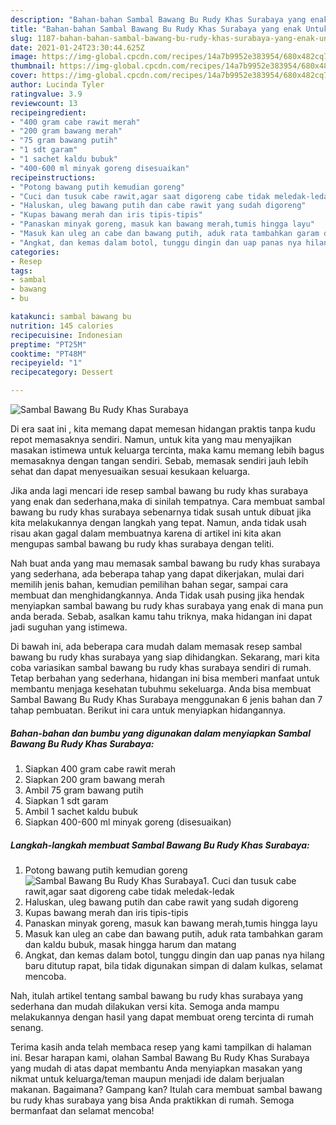 ```yaml
---
description: "Bahan-bahan Sambal Bawang Bu Rudy Khas Surabaya yang enak Untuk Jualan"
title: "Bahan-bahan Sambal Bawang Bu Rudy Khas Surabaya yang enak Untuk Jualan"
slug: 1187-bahan-bahan-sambal-bawang-bu-rudy-khas-surabaya-yang-enak-untuk-jualan
date: 2021-01-24T23:30:44.625Z
image: https://img-global.cpcdn.com/recipes/14a7b9952e383954/680x482cq70/sambal-bawang-bu-rudy-khas-surabaya-foto-resep-utama.jpg
thumbnail: https://img-global.cpcdn.com/recipes/14a7b9952e383954/680x482cq70/sambal-bawang-bu-rudy-khas-surabaya-foto-resep-utama.jpg
cover: https://img-global.cpcdn.com/recipes/14a7b9952e383954/680x482cq70/sambal-bawang-bu-rudy-khas-surabaya-foto-resep-utama.jpg
author: Lucinda Tyler
ratingvalue: 3.9
reviewcount: 13
recipeingredient:
- "400 gram cabe rawit merah"
- "200 gram bawang merah"
- "75 gram bawang putih"
- "1 sdt garam"
- "1 sachet kaldu bubuk"
- "400-600 ml minyak goreng disesuaikan"
recipeinstructions:
- "Potong bawang putih kemudian goreng"
- "Cuci dan tusuk cabe rawit,agar saat digoreng cabe tidak meledak-ledak"
- "Haluskan, uleg bawang putih dan cabe rawit yang sudah digoreng"
- "Kupas bawang merah dan iris tipis-tipis"
- "Panaskan minyak goreng, masuk kan bawang merah,tumis hingga layu"
- "Masuk kan uleg an cabe dan bawang putih, aduk rata tambahkan garam dan kaldu bubuk, masak hingga harum dan matang"
- "Angkat, dan kemas dalam botol, tunggu dingin dan uap panas nya hilang baru ditutup rapat, bila tidak digunakan simpan di dalam kulkas, selamat mencoba."
categories:
- Resep
tags:
- sambal
- bawang
- bu

katakunci: sambal bawang bu 
nutrition: 145 calories
recipecuisine: Indonesian
preptime: "PT25M"
cooktime: "PT48M"
recipeyield: "1"
recipecategory: Dessert

---
```



![Sambal Bawang Bu Rudy Khas Surabaya](https://img-global.cpcdn.com/recipes/14a7b9952e383954/680x482cq70/sambal-bawang-bu-rudy-khas-surabaya-foto-resep-utama.jpg)

Di era  saat ini , kita memang dapat memesan hidangan praktis tanpa kudu repot memasaknya sendiri. Namun, untuk kita yang mau menyajikan masakan istimewa untuk keluarga tercinta, maka kamu memang lebih bagus memasaknya dengan tangan sendiri. Sebab, memasak sendiri jauh lebih sehat dan dapat menyesuaikan sesuai kesukaan keluarga.

Jika anda lagi mencari ide resep sambal bawang bu rudy khas surabaya yang enak dan sederhana,maka di sinilah tempatnya. Cara membuat sambal bawang bu rudy khas surabaya  sebenarnya tidak susah untuk dibuat jika kita melakukannya dengan langkah yang tepat. Namun, anda tidak usah risau akan gagal dalam membuatnya 
karena di artikel ini kita akan mengupas sambal bawang bu rudy khas surabaya dengan teliti.  



Nah buat anda yang mau memasak sambal bawang bu rudy khas surabaya yang sederhana, ada beberapa tahap yang dapat dikerjakan, mulai dari memilih jenis bahan, kemudian pemilihan bahan segar, sampai cara membuat dan menghidangkannya. Anda Tidak usah pusing jika hendak menyiapkan sambal bawang bu rudy khas surabaya yang enak di mana pun anda berada. Sebab, asalkan kamu  tahu triknya, maka hidangan ini dapat jadi suguhan yang istimewa.

Di bawah ini, ada beberapa cara mudah dalam memasak resep sambal bawang bu rudy khas surabaya yang siap dihidangkan. Sekarang, mari kita coba variasikan sambal bawang bu rudy khas surabaya sendiri di rumah. Tetap berbahan yang sederhana, hidangan ini bisa memberi manfaat untuk membantu menjaga kesehatan tubuhmu sekeluarga. Anda bisa membuat Sambal Bawang Bu Rudy Khas Surabaya menggunakan 6 jenis bahan dan 7 tahap pembuatan. Berikut ini cara untuk menyiapkan hidangannya.

<!--inarticleads1-->

##### Bahan-bahan dan bumbu yang digunakan dalam menyiapkan Sambal Bawang Bu Rudy Khas Surabaya:

1. Siapkan 400 gram cabe rawit merah
1. Siapkan 200 gram bawang merah
1. Ambil 75 gram bawang putih
1. Siapkan 1 sdt garam
1. Ambil 1 sachet kaldu bubuk
1. Siapkan 400-600 ml minyak goreng (disesuaikan)




<!--inarticleads2-->

##### Langkah-langkah membuat Sambal Bawang Bu Rudy Khas Surabaya:

1. Potong bawang putih kemudian goreng
<img src="https://img-global.cpcdn.com/steps/95f3002d143366f6/160x128cq70/sambal-bawang-bu-rudy-khas-surabaya-langkah-memasak-1-foto.jpg" alt="Sambal Bawang Bu Rudy Khas Surabaya">1. Cuci dan tusuk cabe rawit,agar saat digoreng cabe tidak meledak-ledak
1. Haluskan, uleg bawang putih dan cabe rawit yang sudah digoreng
1. Kupas bawang merah dan iris tipis-tipis
1. Panaskan minyak goreng, masuk kan bawang merah,tumis hingga layu
1. Masuk kan uleg an cabe dan bawang putih, aduk rata tambahkan garam dan kaldu bubuk, masak hingga harum dan matang
1. Angkat, dan kemas dalam botol, tunggu dingin dan uap panas nya hilang baru ditutup rapat, bila tidak digunakan simpan di dalam kulkas, selamat mencoba.




Nah, itulah artikel tentang  sambal bawang bu rudy khas surabaya  yang sederhana dan mudah dilakukan versi kita. Semoga anda mampu melakukannya dengan hasil yang dapat membuat oreng tercinta di rumah senang. 

Terima kasih anda telah membaca resep yang kami tampilkan di halaman ini. Besar harapan kami, olahan  Sambal Bawang Bu Rudy Khas Surabaya yang mudah di atas dapat membantu Anda menyiapkan masakan yang nikmat untuk keluarga/teman maupun menjadi ide dalam berjualan makanan. Bagaimana? Gampang kan? Itulah cara membuat sambal bawang bu rudy khas surabaya yang bisa Anda praktikkan di rumah. Semoga bermanfaat dan selamat mencoba!

